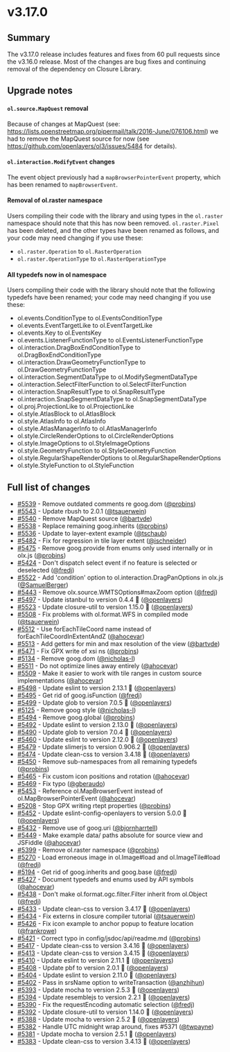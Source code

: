 # v3.17.0

## Summary

The v3.17.0 release includes features and fixes from 60 pull requests since the v3.16.0 release. Most of the changes are bug fixes and continuing removal of the dependency on Closure Library.

## Upgrade notes

#### `ol.source.MapQuest` removal

Because of changes at MapQuest (see: https://lists.openstreetmap.org/pipermail/talk/2016-June/076106.html) we had to remove the MapQuest source for now (see https://github.com/openlayers/ol3/issues/5484 for details).

#### `ol.interaction.ModifyEvent` changes

The event object previously had a `mapBrowserPointerEvent` property, which has been renamed to `mapBrowserEvent`.

#### Removal of ol.raster namespace

Users compiling their code with the library and using types in the `ol.raster` namespace should note that this has now been removed. `ol.raster.Pixel` has been deleted, and the other types have been renamed as follows, and your code may need changing if you use these:
* `ol.raster.Operation` to `ol.RasterOperation`
* `ol.raster.OperationType` to `ol.RasterOperationType`

#### All typedefs now in ol namespace

Users compiling their code with the library should note that the following typedefs have been renamed; your code may need changing if you use these:
* ol.events.ConditionType to ol.EventsConditionType
* ol.events.EventTargetLike to ol.EventTargetLike
* ol.events.Key to ol.EventsKey
* ol.events.ListenerFunctionType to ol.EventsListenerFunctionType
* ol.interaction.DragBoxEndConditionType to ol.DragBoxEndConditionType
* ol.interaction.DrawGeometryFunctionType to ol.DrawGeometryFunctionType
* ol.interaction.SegmentDataType to ol.ModifySegmentDataType
* ol.interaction.SelectFilterFunction to ol.SelectFilterFunction
* ol.interaction.SnapResultType to ol.SnapResultType
* ol.interaction.SnapSegmentDataType to ol.SnapSegmentDataType
* ol.proj.ProjectionLike to ol.ProjectionLike
* ol.style.AtlasBlock to ol.AtlasBlock
* ol.style.AtlasInfo to ol.AtlasInfo
* ol.style.AtlasManagerInfo to ol.AtlasManagerInfo
* ol.style.CircleRenderOptions to ol.CircleRenderOptions
* ol.style.ImageOptions to ol.StyleImageOptions
* ol.style.GeometryFunction to ol.StyleGeometryFunction
* ol.style.RegularShapeRenderOptions to ol.RegularShapeRenderOptions
* ol.style.StyleFunction to ol.StyleFunction

## Full list of changes

 * [#5539](https://github.com/openlayers/ol3/pull/5539) - Remove outdated comments re goog.dom ([@probins](https://github.com/probins))
 * [#5543](https://github.com/openlayers/ol3/pull/5543) - Update rbush to 2.0.1 ([@tsauerwein](https://github.com/tsauerwein))
 * [#5540](https://github.com/openlayers/ol3/pull/5540) - Remove MapQuest source ([@bartvde](https://github.com/bartvde))
 * [#5538](https://github.com/openlayers/ol3/pull/5538) - Replace remaining goog.inherits ([@probins](https://github.com/probins))
 * [#5536](https://github.com/openlayers/ol3/pull/5536) - Update to layer-extent example ([@tschaub](https://github.com/tschaub))
 * [#5482](https://github.com/openlayers/ol3/pull/5482) - Fix for regression in tile layer extent ([@ischneider](https://github.com/ischneider))
 * [#5475](https://github.com/openlayers/ol3/pull/5475) - Remove goog.provide from enums only used internally or in olx.js ([@probins](https://github.com/probins))
 * [#5424](https://github.com/openlayers/ol3/pull/5424) - Don't dispatch select event if no feature is selected or deselected ([@fredj](https://github.com/fredj))
 * [#5522](https://github.com/openlayers/ol3/pull/5522) - Add 'condition' option to ol.interaction.DragPanOptions in olx.js ([@SamuelBerger](https://github.com/SamuelBerger))
 * [#5443](https://github.com/openlayers/ol3/pull/5443) - Remove olx.source.WMTSOptions#maxZoom option ([@fredj](https://github.com/fredj))
 * [#5497](https://github.com/openlayers/ol3/pull/5497) - Update istanbul to version 0.4.4 🚀 ([@openlayers](https://github.com/openlayers))
 * [#5523](https://github.com/openlayers/ol3/pull/5523) - Update closure-util to version 1.15.0 🚀 ([@openlayers](https://github.com/openlayers))
 * [#5508](https://github.com/openlayers/ol3/pull/5508) - Fix problems with ol.format.WFS in compiled mode ([@tsauerwein](https://github.com/tsauerwein))
 * [#5512](https://github.com/openlayers/ol3/pull/5512) - Use forEachTileCoord name instead of forEachTileCoordInExtentAndZ ([@ahocevar](https://github.com/ahocevar))
 * [#5513](https://github.com/openlayers/ol3/pull/5513) - Add getters for min and max resolution of the view ([@bartvde](https://github.com/bartvde))
 * [#5471](https://github.com/openlayers/ol3/pull/5471) - Fix GPX write of xsi ns ([@probins](https://github.com/probins))
 * [#5134](https://github.com/openlayers/ol3/pull/5134) - Remove goog.dom ([@nicholas-l](https://github.com/nicholas-l))
 * [#5511](https://github.com/openlayers/ol3/pull/5511) - Do not optimize lines away entirely ([@ahocevar](https://github.com/ahocevar))
 * [#5509](https://github.com/openlayers/ol3/pull/5509) - Make it easier to work with tile ranges in custom source implementations ([@ahocevar](https://github.com/ahocevar))
 * [#5498](https://github.com/openlayers/ol3/pull/5498) - Update eslint to version 2.13.1 🚀 ([@openlayers](https://github.com/openlayers))
 * [#5495](https://github.com/openlayers/ol3/pull/5495) - Get rid of goog.isFunction ([@fredj](https://github.com/fredj))
 * [#5499](https://github.com/openlayers/ol3/pull/5499) - Update glob to version 7.0.5 🚀 ([@openlayers](https://github.com/openlayers))
 * [#5125](https://github.com/openlayers/ol3/pull/5125) - Remove goog style ([@nicholas-l](https://github.com/nicholas-l))
 * [#5494](https://github.com/openlayers/ol3/pull/5494) - Remove goog.global ([@probins](https://github.com/probins))
 * [#5492](https://github.com/openlayers/ol3/pull/5492) - Update eslint to version 2.13.0 🚀 ([@openlayers](https://github.com/openlayers))
 * [#5490](https://github.com/openlayers/ol3/pull/5490) - Update glob to version 7.0.4 🚀 ([@openlayers](https://github.com/openlayers))
 * [#5460](https://github.com/openlayers/ol3/pull/5460) - Update eslint to version 2.12.0 🚀 ([@openlayers](https://github.com/openlayers))
 * [#5479](https://github.com/openlayers/ol3/pull/5479) - Update slimerjs to version 0.906.2 🚀 ([@openlayers](https://github.com/openlayers))
 * [#5474](https://github.com/openlayers/ol3/pull/5474) - Update clean-css to version 3.4.18 🚀 ([@openlayers](https://github.com/openlayers))
 * [#5450](https://github.com/openlayers/ol3/pull/5450) - Remove sub-namespaces from all remaining typedefs ([@probins](https://github.com/probins))
 * [#5465](https://github.com/openlayers/ol3/pull/5465) - Fix custom icon positions and rotation ([@ahocevar](https://github.com/ahocevar))
 * [#5469](https://github.com/openlayers/ol3/pull/5469) - Fix typo ([@gberaudo](https://github.com/gberaudo))
 * [#5453](https://github.com/openlayers/ol3/pull/5453) - Reference ol.MapBrowserEvent instead of ol.MapBrowserPointerEvent ([@ahocevar](https://github.com/ahocevar))
 * [#5208](https://github.com/openlayers/ol3/pull/5208) - Stop GPX writing rtept properties ([@probins](https://github.com/probins))
 * [#5452](https://github.com/openlayers/ol3/pull/5452) - Update eslint-config-openlayers to version 5.0.0 🚀 ([@openlayers](https://github.com/openlayers))
 * [#5432](https://github.com/openlayers/ol3/pull/5432) - Remove use of goog.uri ([@bjornharrtell](https://github.com/bjornharrtell))
 * [#5449](https://github.com/openlayers/ol3/pull/5449) - Make example data/ paths absolute for source view and JSFiddle ([@ahocevar](https://github.com/ahocevar))
 * [#5399](https://github.com/openlayers/ol3/pull/5399) - Remove ol.raster namespace ([@probins](https://github.com/probins))
 * [#5270](https://github.com/openlayers/ol3/pull/5270) - Load erroneous image in ol.Image#load and ol.ImageTile#load ([@fredj](https://github.com/fredj))
 * [#5194](https://github.com/openlayers/ol3/pull/5194) - Get rid of goog.inherits and goog.base ([@fredj](https://github.com/fredj))
 * [#5427](https://github.com/openlayers/ol3/pull/5427) - Document typedefs and enums used by API symbols ([@ahocevar](https://github.com/ahocevar))
 * [#5438](https://github.com/openlayers/ol3/pull/5438) - Don't make ol.format.ogc.filter.Filter inherit from ol.Object ([@fredj](https://github.com/fredj))
 * [#5433](https://github.com/openlayers/ol3/pull/5433) - Update clean-css to version 3.4.17 🚀 ([@openlayers](https://github.com/openlayers))
 * [#5434](https://github.com/openlayers/ol3/pull/5434) - Fix externs in closure compiler tutorial ([@tsauerwein](https://github.com/tsauerwein))
 * [#5426](https://github.com/openlayers/ol3/pull/5426) - Fix icon example to anchor popup to feature location ([@frankrowe](https://github.com/frankrowe))
 * [#5421](https://github.com/openlayers/ol3/pull/5421) - Correct typo in config/jsdoc/api/readme.md ([@probins](https://github.com/probins))
 * [#5417](https://github.com/openlayers/ol3/pull/5417) - Update clean-css to version 3.4.16 🚀 ([@openlayers](https://github.com/openlayers))
 * [#5413](https://github.com/openlayers/ol3/pull/5413) - Update clean-css to version 3.4.15 🚀 ([@openlayers](https://github.com/openlayers))
 * [#5410](https://github.com/openlayers/ol3/pull/5410) - Update eslint to version 2.11.1 🚀 ([@openlayers](https://github.com/openlayers))
 * [#5408](https://github.com/openlayers/ol3/pull/5408) - Update pbf to version 2.0.1 🚀 ([@openlayers](https://github.com/openlayers))
 * [#5404](https://github.com/openlayers/ol3/pull/5404) - Update eslint to version 2.11.0 🚀 ([@openlayers](https://github.com/openlayers))
 * [#5402](https://github.com/openlayers/ol3/pull/5402) - Pass in srsName option to writeTransaction ([@anzhihun](https://github.com/anzhihun))
 * [#5393](https://github.com/openlayers/ol3/pull/5393) - Update mocha to version 2.5.3 🚀 ([@openlayers](https://github.com/openlayers))
 * [#5394](https://github.com/openlayers/ol3/pull/5394) - Update resemblejs to version 2.2.1 🚀 ([@openlayers](https://github.com/openlayers))
 * [#5390](https://github.com/openlayers/ol3/pull/5390) - Fix the requestEncoding automatic selection ([@fredj](https://github.com/fredj))
 * [#5392](https://github.com/openlayers/ol3/pull/5392) - Update closure-util to version 1.14.0 🚀 ([@openlayers](https://github.com/openlayers))
 * [#5388](https://github.com/openlayers/ol3/pull/5388) - Update mocha to version 2.5.2 🚀 ([@openlayers](https://github.com/openlayers))
 * [#5382](https://github.com/openlayers/ol3/pull/5382) - Handle UTC midnight wrap around, fixes #5371 ([@twpayne](https://github.com/twpayne))
 * [#5381](https://github.com/openlayers/ol3/pull/5381) - Update mocha to version 2.5.1 🚀 ([@openlayers](https://github.com/openlayers))
 * [#5383](https://github.com/openlayers/ol3/pull/5383) - Update clean-css to version 3.4.13 🚀 ([@openlayers](https://github.com/openlayers))
